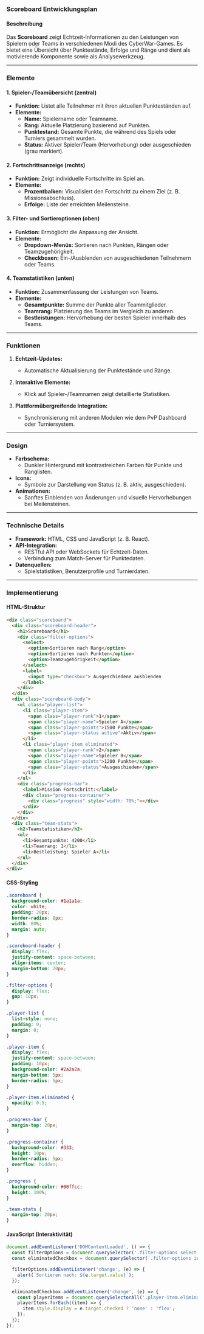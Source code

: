 ### Scoreboard Entwicklungsplan

#### **Beschreibung**
Das **Scoreboard** zeigt Echtzeit-Informationen zu den Leistungen von Spielern oder Teams in verschiedenen Modi des CyberWar-Games. Es bietet eine Übersicht über Punktestände, Erfolge und Ränge und dient als motivierende Komponente sowie als Analysewerkzeug.

---

### **Elemente**

#### **1. Spieler-/Teamübersicht (zentral)**
- **Funktion:** Listet alle Teilnehmer mit ihren aktuellen Punkteständen auf.
- **Elemente:**
  - **Name:** Spielername oder Teamname.
  - **Rang:** Aktuelle Platzierung basierend auf Punkten.
  - **Punktestand:** Gesamte Punkte, die während des Spiels oder Turniers gesammelt wurden.
  - **Status:** Aktiver Spieler/Team (Hervorhebung) oder ausgeschieden (grau markiert).

#### **2. Fortschrittsanzeige (rechts)**
- **Funktion:** Zeigt individuelle Fortschritte im Spiel an.
- **Elemente:**
  - **Prozentbalken:** Visualisiert den Fortschritt zu einem Ziel (z. B. Missionsabschluss).
  - **Erfolge:** Liste der erreichten Meilensteine.

#### **3. Filter- und Sortieroptionen (oben)**
- **Funktion:** Ermöglicht die Anpassung der Ansicht.
- **Elemente:**
  - **Dropdown-Menüs:** Sortieren nach Punkten, Rängen oder Teamzugehörigkeit.
  - **Checkboxen:** Ein-/Ausblenden von ausgeschiedenen Teilnehmern oder Teams.

#### **4. Teamstatistiken (unten)**
- **Funktion:** Zusammenfassung der Leistungen von Teams.
- **Elemente:**
  - **Gesamtpunkte:** Summe der Punkte aller Teammitglieder.
  - **Teamrang:** Platzierung des Teams im Vergleich zu anderen.
  - **Bestleistungen:** Hervorhebung der besten Spieler innerhalb des Teams.

---

### **Funktionen**

1. **Echtzeit-Updates:**
   - Automatische Aktualisierung der Punktestände und Ränge.

2. **Interaktive Elemente:**
   - Klick auf Spieler-/Teamnamen zeigt detaillierte Statistiken.

3. **Plattformübergreifende Integration:**
   - Synchronisierung mit anderen Modulen wie dem PvP Dashboard oder Turniersystem.

---

### **Design**
- **Farbschema:**
  - Dunkler Hintergrund mit kontrastreichen Farben für Punkte und Ranglisten.
- **Icons:**
  - Symbole zur Darstellung von Status (z. B. aktiv, ausgeschieden).
- **Animationen:**
  - Sanftes Einblenden von Änderungen und visuelle Hervorhebungen bei Meilensteinen.

---

### **Technische Details**
- **Framework:** HTML, CSS und JavaScript (z. B. React).
- **API-Integration:**
  - RESTful API oder WebSockets für Echtzeit-Daten.
  - Verbindung zum Match-Server für Punktedaten.
- **Datenquellen:**
  - Spielstatistiken, Benutzerprofile und Turnierdaten.

---

### **Implementierung**

#### **HTML-Struktur**
```html
<div class="scoreboard">
  <div class="scoreboard-header">
    <h1>Scoreboard</h1>
    <div class="filter-options">
      <select>
        <option>Sortieren nach Rang</option>
        <option>Sortieren nach Punkten</option>
        <option>Teamzugehörigkeit</option>
      </select>
      <label>
        <input type="checkbox"> Ausgeschiedene ausblenden
      </label>
    </div>
  </div>
  <div class="scoreboard-body">
    <ul class="player-list">
      <li class="player-item">
        <span class="player-rank">1</span>
        <span class="player-name">Spieler A</span>
        <span class="player-points">1500 Punkte</span>
        <span class="player-status active">Aktiv</span>
      </li>
      <li class="player-item eliminated">
        <span class="player-rank">2</span>
        <span class="player-name">Spieler B</span>
        <span class="player-points">1200 Punkte</span>
        <span class="player-status">Ausgeschieden</span>
      </li>
    </ul>
    <div class="progress-bar">
      <label>Mission Fortschritt:</label>
      <div class="progress-container">
        <div class="progress" style="width: 70%;"></div>
      </div>
    </div>
  </div>
  <div class="team-stats">
    <h2>Teamstatistiken</h2>
    <ul>
      <li>Gesamtpunkte: 4200</li>
      <li>Teamrang: 1</li>
      <li>Bestleistung: Spieler A</li>
    </ul>
  </div>
</div>
```

#### **CSS-Styling**
```css
.scoreboard {
  background-color: #1a1a1a;
  color: white;
  padding: 20px;
  border-radius: 8px;
  width: 80%;
  margin: auto;
}

.scoreboard-header {
  display: flex;
  justify-content: space-between;
  align-items: center;
  margin-bottom: 20px;
}

.filter-options {
  display: flex;
  gap: 10px;
}

.player-list {
  list-style: none;
  padding: 0;
  margin: 0;
}

.player-item {
  display: flex;
  justify-content: space-between;
  padding: 10px;
  background-color: #2a2a2a;
  margin-bottom: 5px;
  border-radius: 5px;
}

.player-item.eliminated {
  opacity: 0.5;
}

.progress-bar {
  margin-top: 20px;
}

.progress-container {
  background-color: #333;
  height: 10px;
  border-radius: 5px;
  overflow: hidden;
}

.progress {
  background-color: #00ffcc;
  height: 100%;
}

.team-stats {
  margin-top: 20px;
}
```

#### **JavaScript (Interaktivität)**
```javascript
document.addEventListener('DOMContentLoaded', () => {
  const filterOptions = document.querySelector('.filter-options select');
  const eliminatedCheckbox = document.querySelector('.filter-options input[type="checkbox"]');

  filterOptions.addEventListener('change', (e) => {
    alert(`Sortieren nach: ${e.target.value}`);
  });

  eliminatedCheckbox.addEventListener('change', (e) => {
    const playerItems = document.querySelectorAll('.player-item.eliminated');
    playerItems.forEach((item) => {
      item.style.display = e.target.checked ? 'none' : 'flex';
    });
  });
});
```

